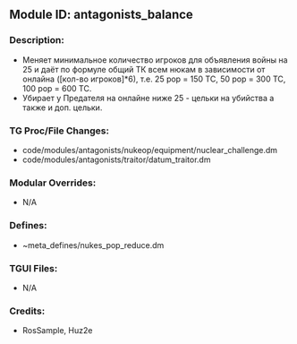 ## Module ID: antagonists_balance

### Description:

- Меняет минимальное количество игроков для объявления войны на 25 и даёт по формуле общий ТК всем нюкам в зависимости от онлайна ([кол-во игроков]*6), т.е. 25 pop = 150 TC, 50 pop = 300 TC, 100 pop = 600 TC.
- Убирает у Предателя на онлайне ниже 25 - цельки на убийства а также и доп. цельки.


### TG Proc/File Changes:

- code/modules/antagonists/nukeop/equipment/nuclear_challenge.dm
- code/modules/antagonists/traitor/datum_traitor.dm


### Modular Overrides:

- N/A


### Defines:

- ~meta_defines/nukes_pop_reduce.dm


### TGUI Files:

- N/A


### Credits:

- RosSample, Huz2e